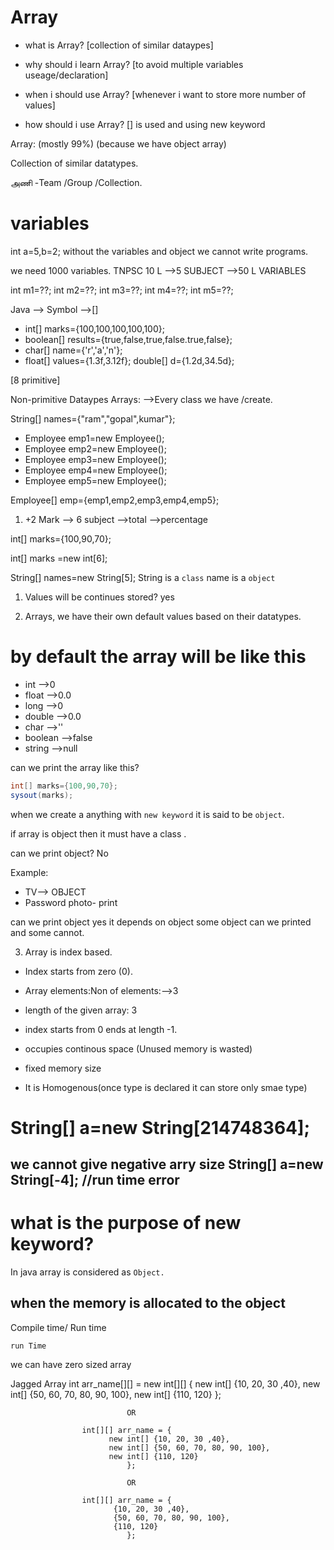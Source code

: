 # Array
* what is Array?
[collection of similar dataypes]

* why should i learn Array?
[to avoid multiple variables useage/declaration]

* when i should use Array?
[whenever i want to store more number of values]

* how should i use Array?
[] is used and using new keyword

Array: (mostly 99%) (because we have object array)

Collection of similar datatypes.

அணி -Team /Group /Collection.


# variables
int a=5,b=2;
without the variables and object we cannot write programs.

we need 1000 variables.
TNPSC
10 L -->5 SUBJECT -->50 L VARIABLES

int m1=??;
int m2=??;
int m3=??;
int m4=??;
int m5=??;


Java --> Symbol -->[]

- int[] marks={100,100,100,100,100};
- boolean[] results={true,false,true,false.true,false};
- char[] name={'r','a','n'};
- float[] values={1.3f,3.12f};
double[] d={1.2d,34.5d};

[8 primitive]

Non-primitive Dataypes Arrays:
-->Every class we have /create.

String[] names={"ram","gopal",kumar"};

- Employee emp1=new Employee();
- Employee emp2=new Employee();
- Employee emp3=new Employee();
- Employee emp4=new Employee();
- Employee emp5=new Employee();

Employee[] emp={emp1,emp2,emp3,emp4,emp5};

1) +2 Mark --> 6 subject -->total -->percentage

int[] marks={100,90,70};

int[] marks =new int[6];


String[] names=new String[5];
String is a `class` name is a `object`



1) Values will be continues stored?
yes

2) Arrays, we have their own default values based on their datatypes.
# by default the array will be like this
- int -->0
- float -->0.0
- long -->0
- double -->0.0
- char -->''
- boolean -->false
- string -->null

can we print the array like this?
```java
int[] marks={100,90,70};
sysout(marks);
```

when we create a anything with `new keyword` it is said to be `object`.

if array is object then it must have a class .

can we print object?
No

Example:
- TV--> OBJECT
- Password photo- print

can we print object yes it depends on object
some object can we printed and some cannot.

3) Array is index based.
- Index starts from zero (0).
- Array elements:Non of elements:-->3
- length of the given array: 3
- index starts from 0 ends at length -1.

- occupies continous space
(Unused memory is wasted)
- fixed memory size
- It is Homogenous(once type is declared it can store only smae type)


# String[] a=new String[214748364];
we cannot give negative arry size
String[] a=new String[-4]; 
//run time error
---------------

# what is the purpose of new keyword?

In java array is considered as `Object.`

## when the memory is allocated to the object
Compile time/ Run time

`run Time`

we can have zero sized array


Jagged Array
 int arr_name[][] = new int[][]  {
                                  new int[] {10, 20, 30 ,40},
                                  new int[] {50, 60, 70, 80, 90, 100},
                                  new int[] {110, 120}
                                      };
                                      
                              OR                                     
                                                         
                    int[][] arr_name = {
                          new int[] {10, 20, 30 ,40},
                          new int[] {50, 60, 70, 80, 90, 100},
                          new int[] {110, 120}
                              };
                              
                              OR                                     
                                                         
                    int[][] arr_name = {
                           {10, 20, 30 ,40},
                           {50, 60, 70, 80, 90, 100},
                           {110, 120}
                              };










